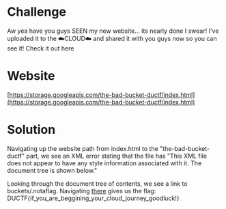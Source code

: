 # Challenge
Aw yea have you guys SEEN my new website... its nearly done I swear! I've uploaded it to the ☁️CLOUD☁️ and shared it with you guys now so you can see it! Check it out here

# Website
[https://storage.googleapis.com/the-bad-bucket-ductf/index.html](https://storage.googleapis.com/the-bad-bucket-ductf/index.html)

# Solution
Navigating up the website path from index.html to the "the-bad-bucket-ductf" part, we see an XML error stating that the file has "This XML file does not appear to have any style information associated with it. The document tree is shown below."

Looking through the document tree of contents, we see a link to buckets/.notaflag. Navigating [there](https://storage.googleapis.com/the-bad-bucket-ductf/buckets/.notaflag) gives us the flag: DUCTF{if_you_are_beggining_your_cloud_journey_goodluck!}
